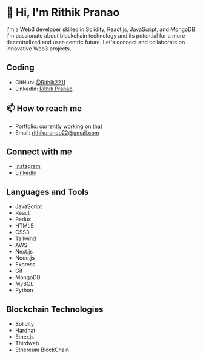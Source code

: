 # 👋 Hi, I'm Rithik Pranao

I'm a Web3 developer skilled in Solidity, React.js, JavaScript, and MongoDB. I'm passionate about blockchain technology and its potential for a more decentralized and user-centric future. Let's connect and collaborate on innovative Web3 projects.

## Coding

- GitHub: [@Rithik2211](https://github.com/Rithik2211)
- LinkedIn: [Rithik Pranao](https://www.linkedin.com/in/rithik-pranao-61221b18b/)

## 📫 How to reach me

- Portfolio: currently working on that
- Email: rithikpranao22@gmail.com

## Connect with me

- [Instagram](https://www.instagram.com/rithik_pranao_22/)
- [LinkedIn](https://www.linkedin.com/in/rithik-pranao-61221b18b/)

## Languages and Tools

- JavaScript
- React
- Redux
- HTML5
- CSS3
- Tailwind
- AWS
- Next.js
- Node.js
- Express
- Git
- MongoDB
- MySQL
- Python

## Blockchain Technologies

- Solidity
- Hardhat
- Ether.js
- Thirdweb
- Ethereum BlockChain
